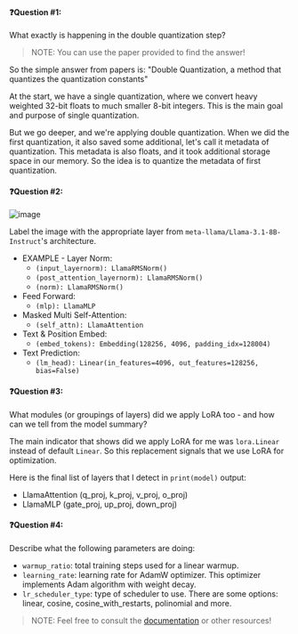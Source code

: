#### ❓Question #1:

What exactly is happening in the double quantization step?

> NOTE: You can use the paper provided to find the answer!

So the simple answer from papers is: "Double Quantization, a method that quantizes the quantization constants"

At the start, we have a single quantization, where we convert heavy weighted 32-bit floats to much smaller 8-bit integers. 
This is the main goal and purpose of single quantization.

But we go deeper, and we're applying double quantization. When we did the first quantization, 
it also saved some additional, let's call it metadata of quantization. This metadata is also floats, 
and it took additional storage space in our memory. So the idea is to quantize the metadata of first quantization.

#### ❓Question #2:

![image](https://i.imgur.com/N8y2crZ.png)

Label the image with the appropriate layer from `meta-llama/Llama-3.1-8B-Instruct`'s architecture.

- EXAMPLE - Layer Norm:
  - `(input_layernorm): LlamaRMSNorm()`
  - `(post_attention_layernorm): LlamaRMSNorm()`
  - `(norm): LlamaRMSNorm()`
- Feed Forward:
  - `(mlp): LlamaMLP` 
- Masked Multi Self-Attention:
  - `(self_attn): LlamaAttention`
- Text & Position Embed:
  - `(embed_tokens): Embedding(128256, 4096, padding_idx=128004)`
- Text Prediction:
  - `(lm_head): Linear(in_features=4096, out_features=128256, bias=False)` 

#### ❓Question #3:

What modules (or groupings of layers) did we apply LoRA too - and how can we tell from the model summary?

The main indicator that shows did we apply LoRA for me was `lora.Linear` instead of default `Linear`. 
So this replacement signals that we use LoRA for optimization.

Here is the final list of layers that I detect in `print(model)` output:
- LlamaAttention (q_proj, k_proj, v_proj, o_proj)
- LlamaMLP (gate_proj, up_proj, down_proj)

#### ❓Question #4:

Describe what the following parameters are doing:

- `warmup_ratio`: total training steps used for a linear warmup.
- `learning_rate`: learning rate for AdamW optimizer. This optimizer implements Adam algorithm with weight decay.
- `lr_scheduler_type`: type of scheduler to use. There are some options: linear, cosine, cosine_with_restarts, polinomial and more.

> NOTE: Feel free to consult the [documentation](https://huggingface.co/docs/transformers/main_classes/trainer#transformers.TrainingArguments) or other resources!
